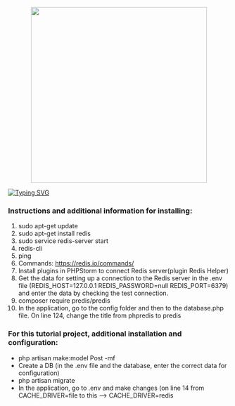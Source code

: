 <p align="center"><a href="https://laravel.com" target="_blank"><img src="https://raw.githubusercontent.com/laravel/art/master/logo-lockup/5%20SVG/2%20CMYK/1%20Full%20Color/laravel-logolockup-cmyk-red.svg" width="400"></a></p>
<p align="center">
</p>
<a href="https://git.io/typing-svg"><img src="https://readme-typing-svg.herokuapp.com?font=Fira+Code&size=30&pause=1000&center=true&vCenter=true&multiline=true&width=1080&height=160&lines=I+welcome+everyone!+My+name+is+Rinat.+;I+am+engaged+in+web+development+of+back-end+applications+and;websites+and+a+little+front-end." alt="Typing SVG" /></a>

### Instructions and additional information for installing:
1. sudo apt-get update
2. sudo apt-get install redis
3. sudo service redis-server start
4. redis-cli
5. ping
6. Commands: <https://redis.io/commands/></a>
7. Install plugins in PHPStorm to connect Redis server(plugin Redis Helper)
8. Get the data for setting up a connection to the Redis server in the .env file (REDIS_HOST=127.0.0.1
   REDIS_PASSWORD=null
   REDIS_PORT=6379) and enter the data by checking the test connection.
9. composer require predis/predis
10. In the application, go to the config folder and then to the database.php file. On line 124, change the title from phpredis to predis
### For this tutorial project, additional installation and configuration:
* php artisan make:model Post -mf
* Create a DB (in the .env file and the database, enter the correct data for configuration)
* php artisan migrate
* In the application, go to .env and make changes (on line 14 from CACHE_DRIVER=file to this --> CACHE_DRIVER=redis
